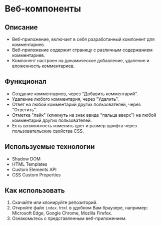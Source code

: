# Веб-компоненты

## Описание
- Веб-приложение, включает в себя разработанный компонент для комментариев. 
- Веб-приложение содержит страницу с различным содержанием комментариев. 
- Компонент настроен на динамическое добавление, удаление и вложенность комментариев. 

## Функционал
- Создание комментариев, через "Добавить комментарий".
- Удаление любого комментария, через "Удалить".
- Ответ на любой комментарий других пользователей, через "Ответить".
- Отметка "лайк" (кликнуть на знак ввиде "пальца вверх") на любой комментарий других пользователей.
- Есть возможность изменить цвет и размер шрифта через пользовательские свойства CSS.

## Используемые технологии
- Shadow DOM
- HTML Templates
- Custom Elements API
- CSS Custom Properties

## Как использовать
1. Скачайте или клонируйте репозиторий.
2. Откройте файл `index.html` в удобном Вам браузере, например: Microsoft Edge, Google Chrome, Mozilla Firefox.
3. Ознакомьтесь с представленным веб-приложением.

